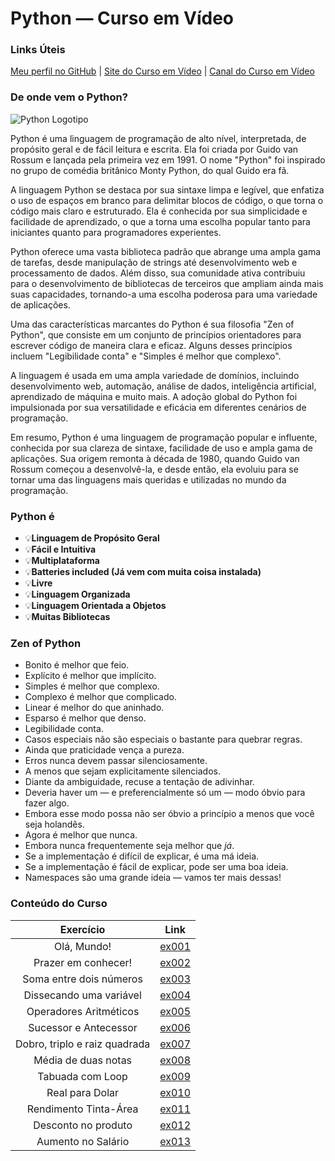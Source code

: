# Python — Curso em Vídeo

### Links Úteis

[Meu perfil no GitHub](https://github.com/PedrBandeira) | [Site do Curso em Vídeo](https://www.cursoemvideo.com/) | [Canal do Curso em Vídeo](https://www.youtube.com/@CursoemVideo)

### De onde vem o Python?
![Python Logotipo](https://logos-world.net/wp-content/uploads/2021/10/Python-Symbol.png)

Python é uma linguagem de programação de alto nível, interpretada, de propósito geral e de fácil leitura e escrita. Ela foi criada por Guido van Rossum e lançada pela primeira vez em 1991. O nome "Python" foi inspirado no grupo de comédia britânico Monty Python, do qual Guido era fã.

A linguagem Python se destaca por sua sintaxe limpa e legível, que enfatiza o uso de espaços em branco para delimitar blocos de código, o que torna o código mais claro e estruturado. Ela é conhecida por sua simplicidade e facilidade de aprendizado, o que a torna uma escolha popular tanto para iniciantes quanto para programadores experientes.

Python oferece uma vasta biblioteca padrão que abrange uma ampla gama de tarefas, desde manipulação de strings até desenvolvimento web e processamento de dados. Além disso, sua comunidade ativa contribuiu para o desenvolvimento de bibliotecas de terceiros que ampliam ainda mais suas capacidades, tornando-a uma escolha poderosa para uma variedade de aplicações.

Uma das características marcantes do Python é sua filosofia "Zen of Python", que consiste em um conjunto de princípios orientadores para escrever código de maneira clara e eficaz. Alguns desses princípios incluem "Legibilidade conta" e "Simples é melhor que complexo".

A linguagem é usada em uma ampla variedade de domínios, incluindo desenvolvimento web, automação, análise de dados, inteligência artificial, aprendizado de máquina e muito mais. A adoção global do Python foi impulsionada por sua versatilidade e eficácia em diferentes cenários de programação.

Em resumo, Python é uma linguagem de programação popular e influente, conhecida por sua clareza de sintaxe, facilidade de uso e ampla gama de aplicações. Sua origem remonta à década de 1980, quando Guido van Rossum começou a desenvolvê-la, e desde então, ela evoluiu para se tornar uma das linguagens mais queridas e utilizadas no mundo da programação.
### Python é
- 💡**Linguagem de Propósito Geral**
- 💡**Fácil e Intuitiva**
- 💡**Multiplataforma**
- 💡**Batteries included (Já vem com muita coisa instalada)**
- 💡**Livre**
- 💡**Linguagem Organizada**
- 💡**Linguagem Orientada a Objetos**
- 💡**Muitas Bibliotecas**

### Zen of Python
- Bonito é melhor que feio.
- Explícito é melhor que implícito.
- Simples é melhor que complexo.
- Complexo é melhor que complicado.
- Linear é melhor do que aninhado.
- Esparso é melhor que denso.
- Legibilidade conta.
- Casos especiais não são especiais o bastante para quebrar regras.
- Ainda que praticidade vença a pureza.
- Erros nunca devem passar silenciosamente.
- A menos que sejam explicitamente silenciados.
- Diante da ambiguidade, recuse a tentação de adivinhar.
- Deveria haver um — e preferencialmente só um — modo óbvio para fazer algo.
- Embora esse modo possa não ser óbvio a princípio a menos que você seja holandês.
- Agora é melhor que nunca.
- Embora nunca frequentemente seja melhor que *já*.
- Se a implementação é difícil de explicar, é uma má ideia.
- Se a implementação é fácil de explicar, pode ser uma boa ideia.
- Namespaces são uma grande ideia — vamos ter mais dessas!

### Conteúdo do Curso

| Exercício | Link     |
|    :----:   |  :---: |
| Olá, Mundo! | [ex001](https://github.com/PedrBandeira/python/blob/main/scripts/ex001.py)
| Prazer em conhecer! | [ex002](https://github.com/PedrBandeira/python/blob/main/scripts/ex002.py) |
| Soma entre dois números | [ex003](https://github.com/PedrBandeira/python/blob/main/scripts/ex003.py) |
| Dissecando uma variável | [ex004](https://github.com/PedrBandeira/python/blob/main/scripts/ex004.py) |
| Operadores Aritméticos | [ex005](https://github.com/PedrBandeira/python/blob/main/scripts/ex005.py) |
| Sucessor e Antecessor | [ex006](https://github.com/PedrBandeira/python/blob/main/scripts/ex006.py) |
| Dobro, triplo e raiz quadrada | [ex007](https://github.com/PedrBandeira/python/blob/main/scripts/ex007.py) |
| Média de duas notas | [ex008](https://github.com/PedrBandeira/python/blob/main/scripts/ex008.py) |
| Tabuada com Loop | [ex009](https://github.com/PedrBandeira/python/blob/main/scripts/ex009.py) |
| Real para Dolar | [ex010](https://github.com/PedrBandeira/python/blob/main/scripts/ex010.py) |
| Rendimento Tinta-Área | [ex011](https://github.com/PedrBandeira/python/blob/main/scripts/ex011.py) |
| Desconto no produto | [ex012](https://github.com/PedrBandeira/python/blob/main/scripts/ex012.py) |
| Aumento no Salário | [ex013](https://github.com/PedrBandeira/python/blob/main/scripts/ex013.py)